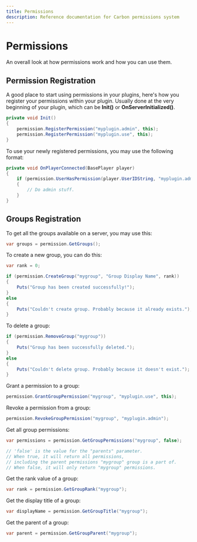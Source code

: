 ```yaml
---
title: Permissions
description: Reference documentation for Carbon permissions system
---
```


# Permissions

An overall look at how permissions work and how you can use them.

## Permission Registration

A good place to start using permissions in your plugins, here's how you register your permissions within your plugin.
Usually done at the very beginning of your plugin, which can be **Init()** or **OnServerInitialized()**.

```csharp
private void Init()
{
    permission.RegisterPermission("myplugin.admin", this);
    permission.RegisterPermission("myplugin.use", this);
}
```

To use your newly registered permissions, you may use the following format:

```csharp
private void OnPlayerConnected(BasePlayer player)
{
    if (permission.UserHasPermission(player.UserIDString, "myplugin.admin"))
    {
        // Do admin stuff.
    }
}
```

## Groups Registration

To get all the groups available on a server, you may use this:

```csharp
var groups = permission.GetGroups();
```

To create a new group, you can do this:

```csharp
var rank = 0;

if (permission.CreateGroup("mygroup", "Group Display Name", rank))
{
    Puts("Group has been created successfully!");
}
else
{
    Puts("Couldn't create group. Probably because it already exists.");
}
```

To delete a group:

```csharp
if (permission.RemoveGroup("mygroup"))
{
    Puts("Group has been successfully deleted.");
}
else
{
    Puts("Couldn't delete group. Probably because it doesn't exist.");
}
```

Grant a permission to a group:

```csharp
permission.GrantGroupPermission("mygroup", "myplugin.use", this);
```

Revoke a permission from a group:

```csharp
permission.RevokeGroupPermission("mygroup", "myplugin.admin");
```

Get all group permissions:

```csharp
var permissions = permission.GetGroupPermissions("mygroup", false);

// 'false' is the value for the "parents" parameter.
// When true, it will return all permissions,
// including the parent permissions "mygroup" group is a part of.
// When false, it will only return "mygroup" permissions.
```

Get the rank value of a group:

```csharp
var rank = permission.GetGroupRank("mygroup");
```

Get the display title of a group:

```csharp
var displayName = permission.GetGroupTitle("mygroup");
```

Get the parent of a group:

```csharp
var parent = permission.GetGroupParent("mygroup");
```

